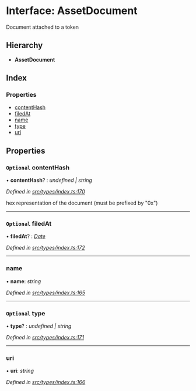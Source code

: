 # Interface: AssetDocument

Document attached to a token

## Hierarchy

* **AssetDocument**

## Index

### Properties

* [contentHash](assetdocument.md#optional-contenthash)
* [filedAt](assetdocument.md#optional-filedat)
* [name](assetdocument.md#name)
* [type](assetdocument.md#optional-type)
* [uri](assetdocument.md#uri)

## Properties

### `Optional` contentHash

• **contentHash**? : *undefined | string*

*Defined in [src/types/index.ts:170](https://github.com/PolymathNetwork/polymesh-sdk/blob/31a16a34/src/types/index.ts#L170)*

hex representation of the document (must be prefixed by "0x")

___

### `Optional` filedAt

• **filedAt**? : *[Date](../enums/transactionargumenttype.md#date)*

*Defined in [src/types/index.ts:172](https://github.com/PolymathNetwork/polymesh-sdk/blob/31a16a34/src/types/index.ts#L172)*

___

###  name

• **name**: *string*

*Defined in [src/types/index.ts:165](https://github.com/PolymathNetwork/polymesh-sdk/blob/31a16a34/src/types/index.ts#L165)*

___

### `Optional` type

• **type**? : *undefined | string*

*Defined in [src/types/index.ts:171](https://github.com/PolymathNetwork/polymesh-sdk/blob/31a16a34/src/types/index.ts#L171)*

___

###  uri

• **uri**: *string*

*Defined in [src/types/index.ts:166](https://github.com/PolymathNetwork/polymesh-sdk/blob/31a16a34/src/types/index.ts#L166)*
